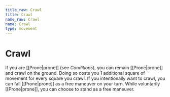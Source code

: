 ```yaml
---
title_raw: Crawl
title: Crawl
name_raw: Crawl
name: Crawl
type: movement
---
```


# Crawl

If you are [[Prone|prone]] (see *Conditions*), you can remain [[Prone|prone]] and crawl on the ground. Doing so costs you 1 additional square of movement for every square you crawl. If you intentionally want to crawl, you can fall [[Prone|prone]] as a free maneuver on your turn. While voluntarily [[Prone|prone]], you can choose to stand as a free maneuver.
